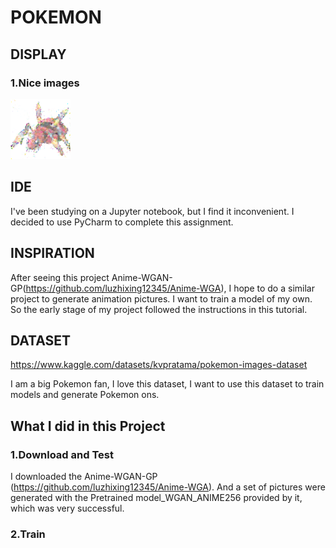 # POKEMON
## DISPLAY
### 1.Nice images
![4562](https://github.com/Yyyoung6699/Coding3_pokemon/blob/main/Nice%20images/4562.png "4562")

## IDE
I've been studying on a Jupyter notebook, but I find it inconvenient. I decided to use PyCharm to complete this assignment.

## INSPIRATION
After seeing this project Anime-WGAN-GP(https://github.com/luzhixing12345/Anime-WGA), I hope to do a similar project to generate animation pictures. I want to train a model of my own. So the early stage of my project followed the instructions in this tutorial.

## DATASET
https://www.kaggle.com/datasets/kvpratama/pokemon-images-dataset

I am a big Pokemon fan, I love this dataset, I want to use this dataset to train models and generate Pokemon ons.

## What I did in this Project
### 1.Download and Test
I downloaded the Anime-WGAN-GP (https://github.com/luzhixing12345/Anime-WGA). And a set of pictures were generated with the Pretrained model_WGAN_ANIME256 provided by it, which was very successful.
### 2.Train
